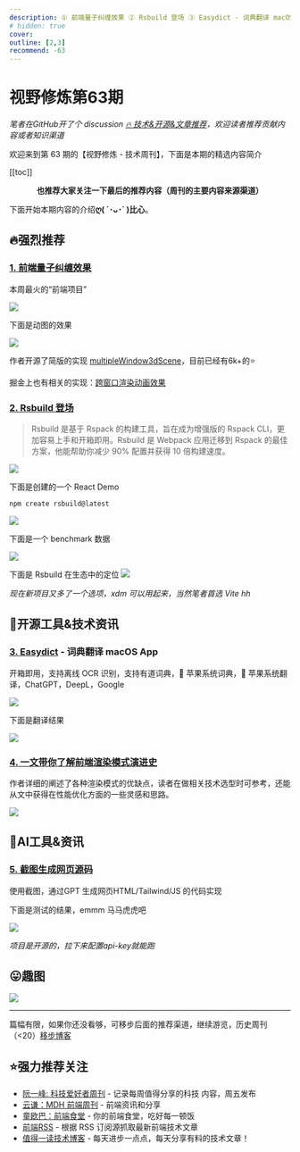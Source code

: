 ```yaml
---
description: ① 前端量子纠缠效果 ② Rsbuild 登场 ③ Easydict - 词典翻译 macOS App ④ 一文带你了解前端渲染模式演进史 ⑤ 截图生成网页源码
# hidden: true
cover: 
outline: [2,3]
recommend: -63
---
```


# 视野修炼第63期
*笔者在GitHub开了个 discussion [🔥 技术&开源&文章推荐](https://github.com/ATQQ/sugar-blog/discussions/123)，欢迎读者推荐贡献内容或者知识渠道*

欢迎来到第 63 期的【视野修炼 - 技术周刊】，下面是本期的精选内容简介

[[toc]]

<center>

**​也推荐大家关注一下最后的推荐内容（周刊的主要内容来源渠道）**
</center>

下面开始本期内容的介绍**ღ( ´･ᴗ･` )比心**。
## 🔥强烈推荐
### [1. 前端量子纠缠效果](https://mp.weixin.qq.com/s/VxNhRRe7ZBwFYbvUTSVaYQ)
本周最火的“前端项目”

![](https://img.cdn.sugarat.top/mdImg/MTcwMDk3MjA1NzMyMQ==700972057321)

下面是动图的效果

![](https://img.cdn.sugarat.top/mdImg/MTcwMDk3MjIyOTYzMA==700972229630)

作者开源了简版的实现 [multipleWindow3dScene](https://github.com/bgstaal/multipleWindow3dScene)，目前已经有6k+的⭐️

掘金上也有相关的实现：[跨窗口渲染动画效果](https://juejin.cn/post/7304537142122266674)

### [2. Rsbuild 登场](https://mp.weixin.qq.com/s/dorbW52HcJCaJaL9yybC3Q)
>Rsbuild 是基于 Rspack 的构建工具，旨在成为增强版的 Rspack CLI，更加容易上手和开箱即用。Rsbuild 是 Webpack 应用迁移到 Rspack 的最佳方案，他能帮助你减少 90% 配置并获得 10 倍构建速度。

![](https://img.cdn.sugarat.top/mdImg/MTcwMDk3MjczMjI2OA==700972732268)

下面是创建的一个 React Demo
```sh
npm create rsbuild@latest
```
![](https://img.cdn.sugarat.top/mdImg/MTcwMDk3MzExNTg5NQ==700973115895)

下面是一个 benchmark 数据

![](https://img.cdn.sugarat.top/mdImg/MTcwMDk3Mzg2NDY4Nw==700973864687)

下面是 Rsbuild 在生态中的定位
![](https://img.cdn.sugarat.top/mdImg/MTcwMDk3NDEyMzg2NQ==700974123865)

*现在新项目又多了一个选项，xdm 可以用起来，当然笔者首选 Vite hh*

## 🔧开源工具&技术资讯
### [3. Easydict](https://github.com/tisfeng/Easydict) - 词典翻译 macOS App

开箱即用，支持离线 OCR 识别，支持有道词典，🍎 苹果系统词典，🍎 苹果系统翻译，ChatGPT，DeepL，Google

![](https://img.cdn.sugarat.top/mdImg/MTcwMDk3NzYwNjU4OA==700977606588)

下面是翻译结果

![](https://img.cdn.sugarat.top/mdImg/MTcwMDk3NzcyMzE4OA==700977723188)

### [4. 一文带你了解前端渲染模式演进史](https://mp.weixin.qq.com/s/7SrtTbzSJwXbz-DPSLprHg)
作者详细的阐述了各种渲染模式的优缺点，读者在做相关技术选型时可参考，还能从文中获得在性能优化方面的一些灵感和思路。

![](https://img.cdn.sugarat.top/mdImg/MTcwMDk4NDQwNjM4NQ==700984406385)

## 🤖AI工具&资讯
### [5. 截图生成网页源码](https://github.com/abi/screenshot-to-code)
使用截图，通过GPT 生成网页HTML/Tailwind/JS 的代码实现

下面是测试的结果，emmm 马马虎虎吧

![](https://img.cdn.sugarat.top/mdImg/MTcwMDk4MzU3NDEzMw==700983574133)

*项目是开源的，拉下来配置api-key就能跑*

## 😛趣图

![](https://img.cdn.sugarat.top/mdImg/MTcwMDk4MDYwMDAwNA==700980600004)

---

篇幅有限，如果你还没看够，可移步后面的推荐渠道，继续游览，历史周刊（<20）[移步博客](https://sugarat.top/weekly/index.html)

## ⭐️强力推荐关注
* [阮一峰: 科技爱好者周刊](https://www.ruanyifeng.com/blog/archives.html) - 记录每周值得分享的科技 内容，周五发布
* [云谦：MDH 前端周刊](https://mdhweekly.com/) - 前端资讯和分享
* [童欧巴：前端食堂](https://github.com/Geekhyt/weekly) - 你的前端食堂，吃好每一顿饭
* [前端RSS](https://fed.chanceyu.com/) - 根据 RSS 订阅源抓取最新前端技术文章
* [值得一读技术博客](https://daily-blog.chlinlearn.top/) - 每天进步一点点，每天分享有料的技术文章！